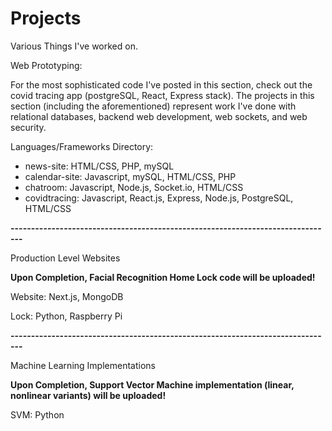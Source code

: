# Projects
Various Things I've worked on. 

Web Prototyping:

For the most sophisticated code I've posted in this section, check out the covid tracing app (postgreSQL, React, Express stack). The projects in this section (including the aforementioned) represent work I've done with relational databases, backend web development, web sockets, and web security.

  Languages/Frameworks Directory: 
  * news-site: HTML/CSS, PHP, mySQL
  * calendar-site: Javascript, mySQL, HTML/CSS, PHP
  * chatroom: Javascript, Node.js, Socket.io, HTML/CSS
  * covidtracing: Javascript, React.js, Express, Node.js, PostgreSQL, HTML/CSS

**-------------------------------------------------------------------------------**
  
Production Level Websites
  
  **Upon Completion, Facial Recognition Home Lock code will be uploaded!**
  
  Website: Next.js, MongoDB
  
  Lock: Python, Raspberry Pi
  
**-------------------------------------------------------------------------------**
  
Machine Learning Implementations

  **Upon Completion, Support Vector Machine implementation (linear, nonlinear variants) will be uploaded!**
  
  SVM: Python
